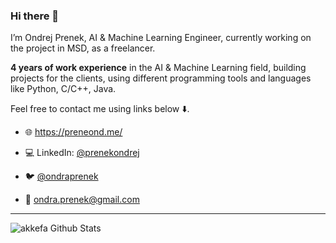 ### Hi there 👋

I’m Ondrej Prenek, AI & Machine Learning Engineer, currently working on the project in MSD, as a freelancer. 

**4 years of work experience** in the AI & Machine Learning field, building projects for the clients, using different programming tools and languages like Python, C/C++, Java.

Feel free to contact me using links below ⬇️.

- 🌐 https://preneond.me/

- 💻 LinkedIn: [@prenekondrej](https://www.linkedin.com/in/prenekondrej/)

- 🐦 [@ondraprenek](https://twitter.com/ondraprenek?lang=cs)

- 📧 [ondra.prenek@gmail.com](mailto:ondra.prenek@gmail.com)

---

<img align="left" alt="akkefa Github Stats" src="https://github-readme-stats.vercel.app/api?username=preneond&show_icons=true&hide_border=true" />
